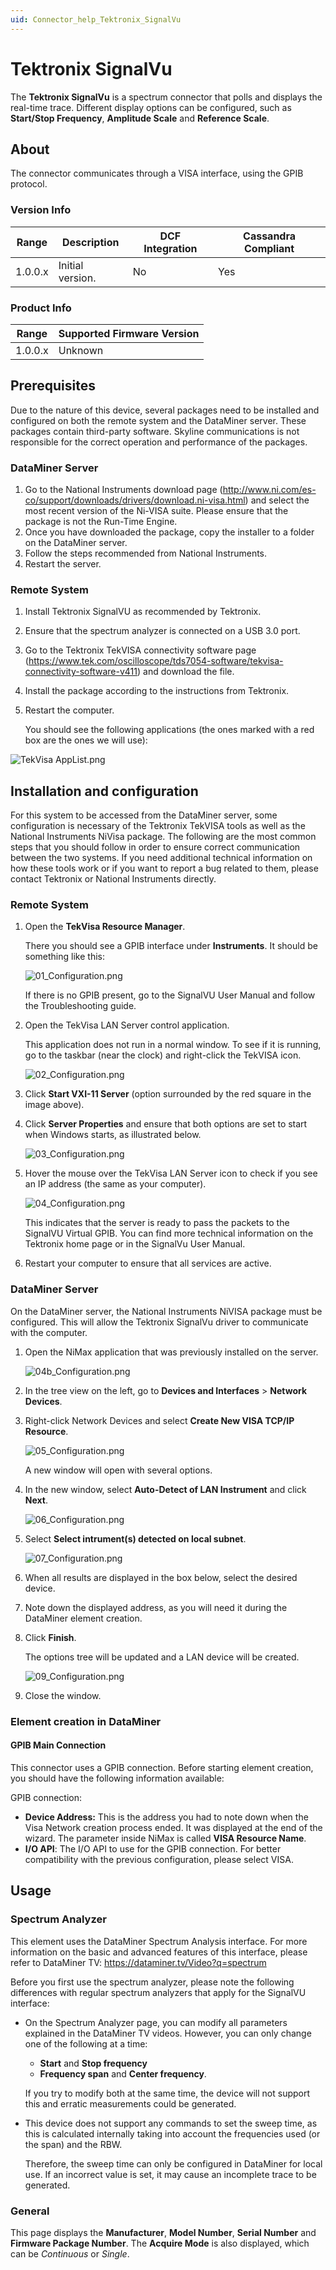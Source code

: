 ```yaml
---
uid: Connector_help_Tektronix_SignalVu
---
```


# Tektronix SignalVu

The **Tektronix SignalVu** is a spectrum connector that polls and displays the real-time trace. Different display options can be configured, such as **Start/Stop Frequency**, **Amplitude Scale** and **Reference Scale**.

## About

The connector communicates through a VISA interface, using the GPIB protocol.

### Version Info

| **Range** | **Description**  | **DCF Integration** | **Cassandra Compliant** |
|------------------|------------------|---------------------|-------------------------|
| 1.0.0.x          | Initial version. | No                  | Yes                     |

### Product Info

| Range | Supported Firmware Version |
|------------------|-----------------------------|
| 1.0.0.x          | Unknown                     |

## Prerequisites

Due to the nature of this device, several packages need to be installed and configured on both the remote system and the DataMiner server. These packages contain third-party software. Skyline communications is not responsible for the correct operation and performance of the packages.

### DataMiner Server

1. Go to the National Instruments download page (<http://www.ni.com/es-co/support/downloads/drivers/download.ni-visa.html>) and select the most recent version of the Ni-VISA suite. Please ensure that the package is not the Run-Time Engine.
2. Once you have downloaded the package, copy the installer to a folder on the DataMiner server.
3. Follow the steps recommended from National Instruments.
4. Restart the server.

### Remote System

1. Install Tektronix SignalVU as recommended by Tektronix.
2. Ensure that the spectrum analyzer is connected on a USB 3.0 port.
3. Go to the Tektronix TekVISA connectivity software page (<https://www.tek.com/oscilloscope/tds7054-software/tekvisa-connectivity-software-v411>) and download the file.
4. Install the package according to the instructions from Tektronix.
5. Restart the computer.

   You should see the following applications (the ones marked with a red box are the ones we will use):

  ![TekVisa AppList.png](~/images/Tektronix_SignalVu_TekVisa_AppList.png)

## Installation and configuration

For this system to be accessed from the DataMiner server, some configuration is necessary of the Tektronix TekVISA tools as well as the National Instruments NiVisa package. The following are the most common steps that you should follow in order to ensure correct communication between the two systems. If you need additional technical information on how these tools work or if you want to report a bug related to them, please contact Tektronix or National Instruments directly.

### Remote System

1. Open the **TekVisa Resource Manager**.

   There you should see a GPIB interface under **Instruments**. It should be something like this:

   ![01_Configuration.png](~/images/Tektronix_SignalVu_01_Configuration.png)

   If there is no GPIB present, go to the SignalVU User Manual and follow the Troubleshooting guide.

1. Open the TekVisa LAN Server control application.

   This application does not run in a normal window. To see if it is running, go to the taskbar (near the clock) and right-click the TekVISA icon.

   ![02_Configuration.png](~/images/Tektronix_SignalVu_02_Configuration.png)

1. Click **Start VXI-11 Server** (option surrounded by the red square in the image above).

1. Click **Server Properties** and ensure that both options are set to start when Windows starts, as illustrated below.

   ![03_Configuration.png](~/images/Tektronix_SignalVu_03_Configuration.png)

1. Hover the mouse over the TekVisa LAN Server icon to check if you see an IP address (the same as your computer).

   ![04_Configuration.png](~/images/Tektronix_SignalVu_04_Configuration.png)

   This indicates that the server is ready to pass the packets to the SignalVU Virtual GPIB. You can find more technical information on the Tektronix home page or in the SignalVu User Manual.

1. Restart your computer to ensure that all services are active.

### DataMiner Server

On the DataMiner server, the National Instruments NiVISA package must be configured. This will allow the Tektronix SignalVu driver to communicate with the computer.

1. Open the NiMax application that was previously installed on the server.

   ![04b_Configuration.png](~/images/Tektronix_SignalVu_04b_Configuration.png)

1. In the tree view on the left, go to **Devices and Interfaces** \> **Network Devices**.

1. Right-click Network Devices and select **Create New VISA TCP/IP Resource**.

   ![05_Configuration.png](~/images/Tektronix_SignalVu_05_Configuration.png)

   A new window will open with several options.

1. In the new window, select **Auto-Detect of LAN Instrument** and click **Next**.

   ![06_Configuration.png](~/images/Tektronix_SignalVu_06_Configuration.png)

1. Select **Select intrument(s) detected on local subnet**.

   ![07_Configuration.png](~/images/Tektronix_SignalVu_07_Configuration.png)

1. When all results are displayed in the box below, select the desired device.

1. Note down the displayed address, as you will need it during the DataMiner element creation.

1. Click **Finish**.

   The options tree will be updated and a LAN device will be created.

   ![09_Configuration.png](~/images/Tektronix_SignalVu_09_Configuration.png)

1. Close the window.

### Element creation in DataMiner

#### GPIB Main Connection

This connector uses a GPIB connection. Before starting element creation, you should have the following information available:

GPIB connection:

- **Device Address:** This is the address you had to note down when the Visa Network creation process ended. It was displayed at the end of the wizard. The parameter inside NiMax is called **VISA Resource Name**.
- **I/O API**: The I/O API to use for the GPIB connection. For better compatibility with the previous configuration, please select VISA.

## Usage

### Spectrum Analyzer

This element uses the DataMiner Spectrum Analysis interface. For more information on the basic and advanced features of this interface, please refer to DataMiner TV: <https://dataminer.tv/Video?q=spectrum>

Before you first use the spectrum analyzer, please note the following differences with regular spectrum analyzers that apply for the SignalVU interface:

- On the Spectrum Analyzer page, you can modify all parameters explained in the DataMiner TV videos. However, you can only change one of the following at a time:

  - **Start** and **Stop frequency**
  - **Frequency span** and **Center frequency**.

  If you try to modify both at the same time, the device will not support this and erratic measurements could be generated.

- This device does not support any commands to set the sweep time, as this is calculated internally taking into account the frequencies used (or the span) and the RBW.

  Therefore, the sweep time can only be configured in DataMiner for local use. If an incorrect value is set, it may cause an incomplete trace to be generated.

### General

This page displays the **Manufacturer**, **Model Number**, **Serial Number** and **Firmware Package Number**. The **Acquire Mode** is also displayed, which can be *Continuous* or *Single*.
